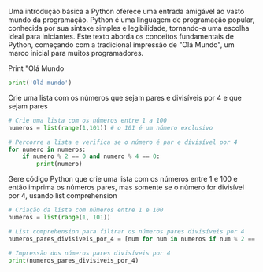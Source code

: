 Uma introdução básica a Python oferece uma entrada amigável ao vasto mundo da programação. Python é uma linguagem de programação popular, conhecida por sua sintaxe simples e legibilidade, tornando-a uma escolha ideal para iniciantes. Este texto aborda os conceitos fundamentais de Python, começando com a tradicional impressão de "Olá Mundo", um marco inicial para muitos programadores.
 
Print "Olá Mundo
``` python
print('Olá mundo')
```

Crie uma lista com os números que sejam pares e divisíveis por 4 e que sejam pares
``` python
# Crie uma lista com os números entre 1 a 100
numeros = list(range(1,101)) # o 101 é um número exclusivo

# Percorre a lista e verifica se o número é par e divisível por 4
for numero in numeros:
    if numero % 2 == 0 and numero % 4 == 0:
        print(numero)
```

Gere código Python que crie uma lista com os números entre 1 e 100 e então imprima os números pares, mas somente se o número for divisível por 4, usando list comprehension
``` python
# Criação da lista com números entre 1 e 100
numeros = list(range(1, 101))

# List comprehension para filtrar os números pares divisíveis por 4
numeros_pares_divisiveis_por_4 = [num for num in numeros if num % 2 == 0 and num % 4 == 0]

# Impressão dos números pares divisíveis por 4
print(numeros_pares_divisiveis_por_4)
```
